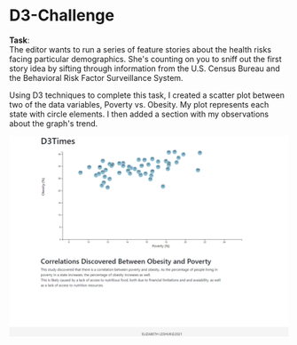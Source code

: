 # D3-Challenge

**Task**:   
The editor wants to run a series of feature stories about the health risks facing particular demographics. She's counting on you to sniff out the first story idea by sifting through information from the U.S. Census Bureau and the Behavioral Risk Factor Surveillance System.

Using D3 techniques to complete this task, I created a scatter plot between two of the data variables, Poverty vs. Obesity. My plot represents each state with circle elements. I then added a section with my observations about the graph's trend.

![](Images/d3_times.PNG)
